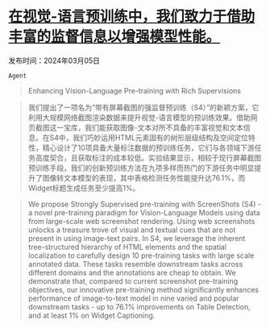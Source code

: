 # [在视觉-语言预训练中，我们致力于借助丰富的监督信息以增强模型性能。](https://arxiv.org/abs/2403.03346)

发布时间：2024年03月05日

`Agent`

> Enhancing Vision-Language Pre-training with Rich Supervisions

> 我们提出了一项名为“带有屏幕截图的强监督预训练（S4）”的新颖方案，它利用大规模网络截图渲染数据来提升视觉-语言模型的预训练效果。借助网页截图这一宝库，我们能获取图像-文本对所不具备的丰富视觉和文本信息。在S4中，我们巧妙运用HTML元素固有的树形层级结构及空间定位特性，精心设计了10项具备大量标注数据的预训练任务，它们与各领域下游任务高度契合，且获取标注的成本较低。实验结果显示，相较于现行屏幕截图预训练手段，我们的创新预训练方法在九项多样而热门的下游任务中明显提升了图像转文本模型的表现，其中表格检测任务性能提升达76.1%，而Widget标题生成任务至少提高1%。

> We propose Strongly Supervised pre-training with ScreenShots (S4) - a novel pre-training paradigm for Vision-Language Models using data from large-scale web screenshot rendering. Using web screenshots unlocks a treasure trove of visual and textual cues that are not present in using image-text pairs. In S4, we leverage the inherent tree-structured hierarchy of HTML elements and the spatial localization to carefully design 10 pre-training tasks with large scale annotated data. These tasks resemble downstream tasks across different domains and the annotations are cheap to obtain. We demonstrate that, compared to current screenshot pre-training objectives, our innovative pre-training method significantly enhances performance of image-to-text model in nine varied and popular downstream tasks - up to 76.1% improvements on Table Detection, and at least 1% on Widget Captioning.